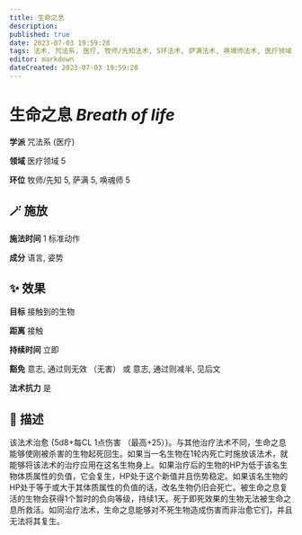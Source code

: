 ```yaml
---
title: 生命之息
description: 
published: true
date: 2023-07-03 19:59:28
tags: 法术, 咒法系, 医疗, 牧师/先知法术, 5环法术, 萨满法术, 唤魂师法术, 医疗领域
editor: markdown
dateCreated: 2023-07-03 19:59:28
---
```


# **生命之息** *Breath of life*

**学派** 咒法系 (医疗) 

**领域** 医疗领域 5

**环位** 牧师/先知 5, 萨满 5, 唤魂师 5

## 🪄 施放

**施法时间** 1 标准动作

**成分** 语言, 姿势

## ✨ 效果 

**目标** 接触到的生物 

**距离** 接触  

**持续时间** 立即 

**豁免** 意志, 通过则无效 （无害） 或 意志, 通过则减半, 见后文

**法术抗力** 是

## 📖 描述

该法术治愈 {5d8+每CL 1点伤害 （最高+25）}。与其他治疗法术不同，生命之息能够使刚被杀害的生物起死回生。如果当一名生物在1轮内死亡时施放该法术，就能够将该法术的治疗应用在这名生物身上。如果治疗后的生物的HP为低于该名生物体质属性的负值，它会复生，HP处于这个新值并且伤势稳定。如果该名生物的HP处于等于或大于其体质属性的负值的话，改名生物仍旧会死亡。被生命之息复活的生物会获得1个暂时的负向等级，持续1天。死于即死效果的生物无法被生命之息所救活。如同治疗法术，生命之息能够对不死生物造成伤害而非治愈它们，并且无法将其复生。
    